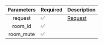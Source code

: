 | Parameters | Required           | Description           |
|:----------:|--------------------|-----------------------|
|  request   | :white_check_mark: | [Request](Request.md) |
|  room_id   | :white_check_mark: |                       |
| room_mute  | :white_check_mark: |                       |